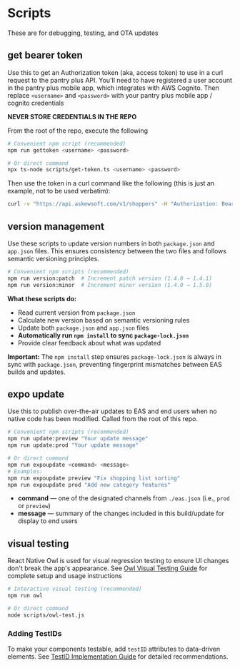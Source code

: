 # Scripts
These are for debugging, testing, and OTA updates

## get bearer token
Use this to get an Authorization token (aka, access token) to use in a curl request to the pantry plus API.
You'll need to have registered a user account in the pantry plus mobile app, which integrates with AWS Cognito.
Then replace `<username>` and `<password>` with your pantry plus mobile app / cognito credentials

**NEVER STORE CREDENTIALS IN THE REPO**

From the root of the repo, execute the following

```sh
# Convenient npm script (recommended)
npm run gettoken <username> <password>

# Or direct command
npx ts-node scripts/get-token.ts <username> <password>
```

Then use the token in a curl command like the following (this is just an example, not to be used verbatim):

```sh
curl -v "https://api.askewsoft.com/v1/shoppers" -H "Authorization: Bearer <copy auth token here>" -H "Content-Type: application/json" -d '{"id": "FB0A3A06-6222-41A7-8E80-9DA1ABD9C4AB", "nickname": "Tester", "email": "tester@my-domain-name.com"}'
```

## version management

Use these scripts to update version numbers in both `package.json` and `app.json` files. This ensures consistency between the two files and follows semantic versioning principles.

```sh
# Convenient npm scripts (recommended)
npm run version:patch  # Increment patch version (1.4.0 → 1.4.1)
npm run version:minor  # Increment minor version (1.4.0 → 1.5.0)
```

**What these scripts do:**
- Read current version from `package.json`
- Calculate new version based on semantic versioning rules
- Update both `package.json` and `app.json` files
- **Automatically run `npm install` to sync `package-lock.json`**
- Provide clear feedback about what was updated

**Important:** The `npm install` step ensures `package-lock.json` is always in sync with `package.json`, preventing fingerprint mismatches between EAS builds and updates.

## expo update

Use this to publish over-the-air updates to EAS and end users when no native code has been modified. Called from the root of this repo.

```sh
# Convenient npm scripts (recommended)
npm run update:preview "Your update message"
npm run update:prod "Your update message"

# Or direct command
npm run expoupdate <command> <message>
# Examples:
npm run expoupdate preview "Fix shopping list sorting"
npm run expoupdate prod "Add new category features"
```

- **command** — one of the designated channels from `./eas.json` (i.e., `prod` or `preview`)
- **message** — summary of the changes included in this build/update for display to end users

## visual testing

React Native Owl is used for visual regression testing to ensure UI changes don't break the app's appearance. See [Owl Visual Testing Guide](docs/OWL_VISUAL_TESTING.md) for complete setup and usage instructions

```sh
# Interactive visual testing (recommended)
npm run owl

# Or direct command
node scripts/owl-test.js
```

### Adding TestIDs
To make your components testable, add `testID` attributes to data-driven elements. See [TestID Implementation Guide](docs/TESTID_GUIDE.md) for detailed recommendations.
